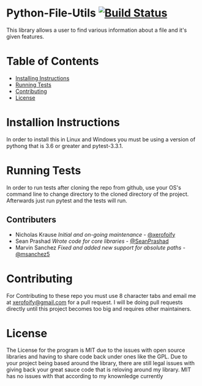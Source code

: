 # Python-File-Utils [![Build Status](https://travis-ci.org/xerofoify/Python-File-Utils.svg?branch=master)](https://travis-ci.org/xerofoify/Python-File-Utils) 

This library allows a user to find various information about a file and it's given features.

# Table of Contents
* [Installing Instructions](#installing-instructions)
* [Running Tests](#running-tests)
* [Contributing](#contributing)
* [License](#license)


# Installion Instructions
In order to install this in Linux and Windows you must be using a version of pythong that is 3.6 or greater and pytest-3.3.1.

# Running Tests
In order to run tests after cloning the repo from github, use your OS's command line to change directory to the cloned directory of the project. Afterwards just run pytest and the tests will run.
## Contributers
* Nicholas Krause *Initial and on-going maintenance* - [@xerofoify](https://github.com/xerofoify)
* Sean Prashad *Wrote code for core libraries* - [@SeanPrashad](https://github.com/SeanPrashad)
* Marvin Sanchez *Fixed and added new support for absolute paths* - [@msanchez5](https://github.com/msanchez5)
# Contributing
For Contributing to these repo you must use 8 character tabs and email me at xerofoify@gmail.com for a pull request.
I will be doing pull requests directly until this project becomes too big and requires other maintainers.
# License
The License for the program is MIT due to the issues with open source libraries and having to share 
code back under ones like the GPL. Due to your project being based around the library, there are 
still legal issues with giving back your great sauce code that is reloving around my library. MIT
has no issues with that according to my knownledge currently
